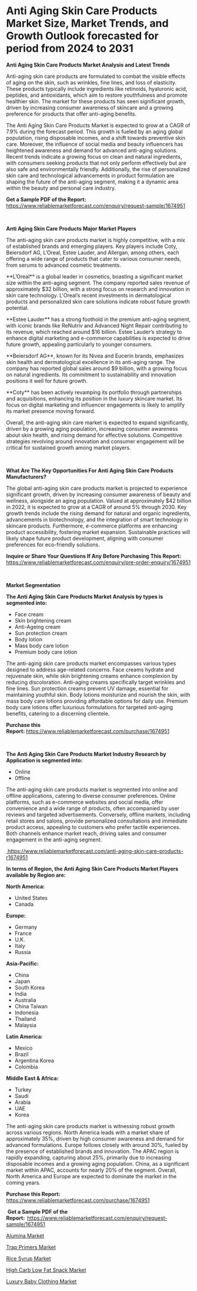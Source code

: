 <p><h1>Anti Aging Skin Care Products Market Size, Market Trends, and Growth Outlook forecasted for period from 2024 to 2031</h1></p><p><strong>Anti Aging Skin Care Products Market Analysis and Latest Trends</strong></p>
<p><p>Anti-aging skin care products are formulated to combat the visible effects of aging on the skin, such as wrinkles, fine lines, and loss of elasticity. These products typically include ingredients like retinoids, hyaluronic acid, peptides, and antioxidants, which aim to restore youthfulness and promote healthier skin. The market for these products has seen significant growth, driven by increasing consumer awareness of skincare and a growing preference for products that offer anti-aging benefits.</p><p>The Anti Aging Skin Care Products Market is expected to grow at a CAGR of 7.9% during the forecast period. This growth is fueled by an aging global population, rising disposable incomes, and a shift towards preventive skin care. Moreover, the influence of social media and beauty influencers has heightened awareness and demand for advanced anti-aging solutions. Recent trends indicate a growing focus on clean and natural ingredients, with consumers seeking products that not only perform effectively but are also safe and environmentally friendly. Additionally, the rise of personalized skin care and technological advancements in product formulation are shaping the future of the anti-aging segment, making it a dynamic area within the beauty and personal care industry.</p></p>
<p><strong>Get a Sample PDF of the Report:&nbsp;</strong> <a href="https://www.reliablemarketforecast.com/enquiry/request-sample/1674951?utm_campaign=1521&utm_medium=2&utm_source=Github&utm_content=ia&utm_term=10102024&utm_id=anti-aging-skin-care-products">https://www.reliablemarketforecast.com/enquiry/request-sample/1674951</a></p>
<p>&nbsp;</p>
<p><strong>Anti Aging Skin Care Products Major Market Players</strong></p>
<p><p>The anti-aging skin care products market is highly competitive, with a mix of established brands and emerging players. Key players include Coty, Beiersdorf AG, L’Oreal, Estee Lauder, and Allergan, among others, each offering a wide range of products that cater to various consumer needs, from serums to advanced cosmetic treatments.</p><p>**L’Oreal** is a global leader in cosmetics, boasting a significant market size within the anti-aging segment. The company reported sales revenue of approximately $32 billion, with a strong focus on research and innovation in skin care technology. L'Oreal’s recent investments in dermatological products and personalized skin care solutions indicate robust future growth potential.</p><p>**Estee Lauder** has a strong foothold in the premium anti-aging segment, with iconic brands like ReNutriv and Advanced Night Repair contributing to its revenue, which reached around $16 billion. Estee Lauder’s strategy to enhance digital marketing and e-commerce capabilities is expected to drive future growth, appealing particularly to younger consumers.</p><p>**Beiersdorf AG**, known for its Nivea and Eucerin brands, emphasizes skin health and dermatological excellence in its anti-aging range. The company has reported global sales around $9 billion, with a growing focus on natural ingredients. Its commitment to sustainability and innovation positions it well for future growth.</p><p>**Coty** has been actively revamping its portfolio through partnerships and acquisitions, enhancing its position in the luxury skincare market. Its focus on digital marketing and influencer engagements is likely to amplify its market presence moving forward.</p><p>Overall, the anti-aging skin care market is expected to expand significantly, driven by a growing aging population, increasing consumer awareness about skin health, and rising demand for effective solutions. Competitive strategies revolving around innovation and consumer engagement will be critical for sustained growth among market players.</p></p>
<p>&nbsp;</p>
<p><strong>What Are The Key Opportunities For Anti Aging Skin Care Products Manufacturers?</strong></p>
<p><p>The global anti-aging skin care products market is projected to experience significant growth, driven by increasing consumer awareness of beauty and wellness, alongside an aging population. Valued at approximately $42 billion in 2022, it is expected to grow at a CAGR of around 5% through 2030. Key growth trends include the rising demand for natural and organic ingredients, advancements in biotechnology, and the integration of smart technology in skincare products. Furthermore, e-commerce platforms are enhancing product accessibility, fostering market expansion. Sustainable practices will likely shape future product development, aligning with consumer preferences for eco-friendly solutions.</p></p>
<p><strong>Inquire or Share Your Questions If Any Before Purchasing This Report:</strong> <a href="https://www.reliablemarketforecast.com/enquiry/pre-order-enquiry/1674951?utm_campaign=1521&utm_medium=2&utm_source=Github&utm_content=ia&utm_term=10102024&utm_id=anti-aging-skin-care-products">https://www.reliablemarketforecast.com/enquiry/pre-order-enquiry/1674951</a></p>
<p>&nbsp;</p>
<p><strong>Market Segmentation</strong></p>
<p><strong>The Anti Aging Skin Care Products Market Analysis by types is segmented into:</strong></p>
<p><ul><li>Face cream</li><li>Skin brightening cream</li><li>Anti-Ageing cream</li><li>Sun protection cream</li><li>Body lotion</li><li>Mass body care lotion</li><li>Premium body care lotion</li></ul></p>
<p><p>The anti-aging skin care products market encompasses various types designed to address age-related concerns. Face creams hydrate and rejuvenate skin, while skin brightening creams enhance complexion by reducing discoloration. Anti-aging creams specifically target wrinkles and fine lines. Sun protection creams prevent UV damage, essential for maintaining youthful skin. Body lotions moisturize and nourish the skin, with mass body care lotions providing affordable options for daily use. Premium body care lotions offer luxurious formulations for targeted anti-aging benefits, catering to a discerning clientele.</p></p>
<p><strong>Purchase this Report:&nbsp;</strong><a href="https://www.reliablemarketforecast.com/purchase/1674951?utm_campaign=1521&utm_medium=2&utm_source=Github&utm_content=ia&utm_term=10102024&utm_id=anti-aging-skin-care-products">https://www.reliablemarketforecast.com/purchase/1674951</a></p>
<p>&nbsp;</p>
<p><strong>The Anti Aging Skin Care Products Market Industry Research by Application is segmented into:</strong></p>
<p><ul><li>Online</li><li>0ffline</li></ul></p>
<p><p>The anti-aging skin care products market is segmented into online and offline applications, catering to diverse consumer preferences. Online platforms, such as e-commerce websites and social media, offer convenience and a wide range of products, often accompanied by user reviews and targeted advertisements. Conversely, offline markets, including retail stores and salons, provide personalized consultations and immediate product access, appealing to customers who prefer tactile experiences. Both channels enhance market reach, driving sales and consumer engagement in the anti-aging segment.</p></p>
<p><a href="https://www.reliablemarketforecast.com/anti-aging-skin-care-products-r1674951?utm_campaign=1521&utm_medium=2&utm_source=Github&utm_content=ia&utm_term=10102024&utm_id=anti-aging-skin-care-products">&nbsp;https://www.reliablemarketforecast.com/anti-aging-skin-care-products-r1674951</a></p>
<p><strong>In terms of Region, the Anti Aging Skin Care Products Market Players available by Region are:</strong></p>
<p>
    <p> <strong> North America: </strong>
        <ul>
            <li>United States</li>
            <li>Canada</li>
        </ul>
        </p> 
    <p> <strong> Europe: </strong>
        <ul>
            <li>Germany</li>
            <li>France</li>
            <li>U.K.</li>
            <li>Italy</li>
            <li>Russia</li>
        </ul>
        </p> 
    <p> <strong> Asia-Pacific: </strong>
        <ul>
            <li>China</li>
            <li>Japan</li>
            <li>South Korea</li>
            <li>India</li>
            <li>Australia</li>
            <li>China Taiwan</li>
            <li>Indonesia</li>
            <li>Thailand</li>
            <li>Malaysia</li>
        </ul>
        </p> 
    <p> <strong> Latin America: </strong>
        <ul>
            <li>Mexico</li>
            <li>Brazil</li>
            <li>Argentina Korea</li>
            <li>Colombia</li>
        </ul>
        </p> 
    <p> <strong> Middle East & Africa: </strong>
        <ul>
            <li>Turkey</li>
            <li>Saudi</li>
            <li>Arabia</li>
            <li>UAE</li>
            <li>Korea</li>
        </ul>
    </p>
    </p>
<p><p>The anti-aging skin care products market is witnessing robust growth across various regions. North America leads with a market share of approximately 35%, driven by high consumer awareness and demand for advanced formulations. Europe follows closely with around 30%, fueled by the presence of established brands and innovation. The APAC region is rapidly expanding, capturing about 25%, primarily due to increasing disposable incomes and a growing aging population. China, as a significant market within APAC, accounts for nearly 20% of the segment. Overall, North America and Europe are expected to dominate the market in the coming years.</p></p>
<p><strong>Purchase this Report: </strong><a href="https://www.reliablemarketforecast.com/purchase/1674951?utm_campaign=1521&utm_medium=2&utm_source=Github&utm_content=ia&utm_term=10102024&utm_id=anti-aging-skin-care-products">https://www.reliablemarketforecast.com/purchase/1674951</a></p>
<p>&nbsp;<strong>Get a Sample PDF of the Report:&nbsp;&nbsp;</strong><a href="https://www.reliablemarketforecast.com/enquiry/request-sample/1674951?utm_campaign=1521&utm_medium=2&utm_source=Github&utm_content=ia&utm_term=10102024&utm_id=anti-aging-skin-care-products">https://www.reliablemarketforecast.com/enquiry/request-sample/1674951</a></p>
<p><strong></strong></p>
<p><p><a href="https://www.linkedin.com/pulse/analyzing-global-alumina-market-growth-prospects-future-s5brf?utm_campaign=1521&utm_medium=2&utm_source=Github&utm_content=ia&utm_term=10102024&utm_id=anti-aging-skin-care-products">Alumina Market</a></p><p><a href="https://www.linkedin.com/pulse/market-forecasting-change-global-trap-primers-dynamics-dz9pf?utm_campaign=1521&utm_medium=2&utm_source=Github&utm_content=ia&utm_term=10102024&utm_id=anti-aging-skin-care-products">Trap Primers Market</a></p><p><a href="https://www.linkedin.com/pulse/strategic-market-insights-navigating-global-rice-syrup-landscape-yywwf?utm_campaign=1521&utm_medium=2&utm_source=Github&utm_content=ia&utm_term=10102024&utm_id=anti-aging-skin-care-products">Rice Syrup Market</a></p><p><a href="https://issuu.com/reportprime-2/docs/high-carb-low-fat-snack-market-size_9281706d2ebc20?utm_campaign=1521&utm_medium=2&utm_source=Github&utm_content=ia&utm_term=10102024&utm_id=anti-aging-skin-care-products">High Carb Low Fat Snack Market</a></p><p><a href="https://github.com/NargisHussain75/Market-Research-Report-List-1/blob/main/luxury-baby-clothing-market.md?utm_campaign=1521&utm_medium=2&utm_source=Github&utm_content=ia&utm_term=10102024&utm_id=anti-aging-skin-care-products">Luxury Baby Clothing Market</a></p></p>